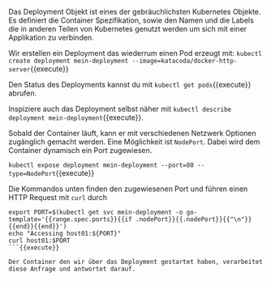 Das Deployment Objekt ist eines der gebräuchlichsten Kubernetes Objekte. Es definiert die Container Spezifikation, sowie den Namen und die Labels die in anderen Teilen von Kubernetes genutzt werden um sich mit einer Applikation zu verbinden.

Wir erstellen ein Deployment das wiederrum einen Pod erzeugt mit:
`kubectl create deployment mein-deployment --image=katacoda/docker-http-server`{{execute}}

Den Status des Deployments kannst du mit `kubectl get pods`{{execute}} abrufen.

Inspiziere auch das Deployment selbst näher mit `kubectl describe deployment mein-deployment`{{execute}}. 

Sobald der Container läuft, kann er mit verschiedenen Netzwerk Optionen zugänglich gemacht werden. Eine Möglichkeit ist `NodePort`. Dabei wird dem Container dynamisch ein Port zugewiesen.

`kubectl expose deployment mein-deployment --port=80 --type=NodePort`{{execute}}

Die Kommandos unten finden den zugewiesenen Port und führen einen HTTP Request mit `curl` durch

```
export PORT=$(kubectl get svc mein-deployment -o go-template='{{range.spec.ports}}{{if .nodePort}}{{.nodePort}}{{"\n"}}{{end}}{{end}}')
echo "Accessing host01:${PORT}"
curl host01:$PORT
```{{execute}}

Der Container den wir über das Deployment gestartet haben, verarbeitet diese Anfrage und antwortet darauf.